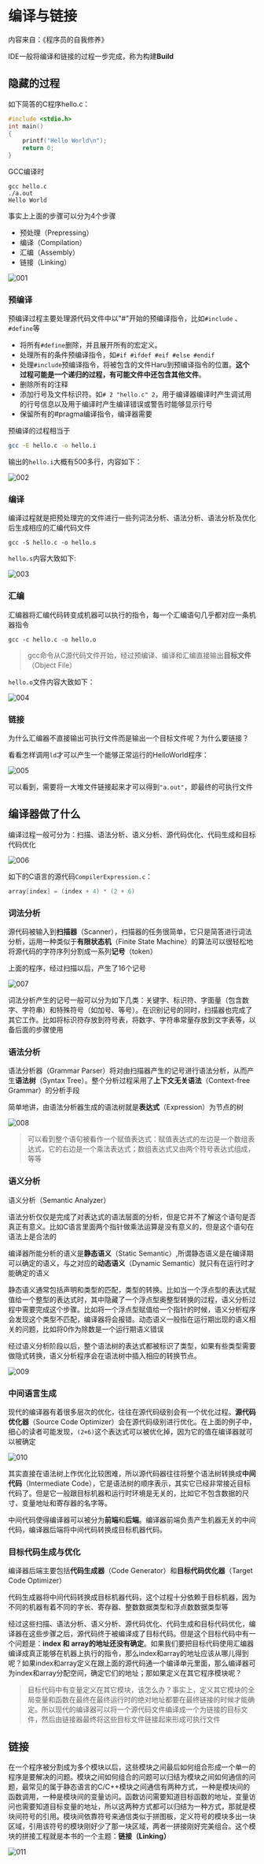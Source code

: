 # 编译与链接

内容来自：《程序员的自我修养》



IDE一般将编译和链接的过程一步完成，称为构建**Build**



## 隐藏的过程

如下简答的C程序hello.c：

```c
#include <stdio.h>
int main()
{
    printf("Hello World\n");
    return 0;
}
```

GCC编译时

```shell
gcc hello.c
./a.out
Hello World
```

事实上上面的步骤可以分为4个步骤

+ 预处理（Prepressing）
+ 编译（Compilation）
+ 汇编（Assembly）
+ 链接（Linking）

![001](https://github.com/winfredzen/iOS-Basic/blob/master/%E8%AE%A1%E7%AE%97%E6%9C%BA%E5%9F%BA%E7%A1%80/images/001.png)



### 预编译

预编译过程主要处理源代码文件中以"#"开始的预编译指令，比如`#include` 、` #define`等

+ 将所有`#define`删除，并且展开所有的宏定义。
+ 处理所有的条件预编译指令，如`#if #ifdef #eif #else #endif`
+ 处理`#include`预编译指令，将被包含的文件Haru到预编译指令的位置。**这个过程可能是一个递归的过程，有可能文件中还包含其他文件**。
+ 删除所有的注释
+ 添加行号及文件标识符。如`# 2 "hello.c" 2`，用于编译器编译时产生调试用的行号信息以及用于编译时产生编译错误或警告时能够显示行号
+ 保留所有的#pragma编译指令，编译器需要

预编译的过程相当于

```sh
gcc -E hello.c -o hello.i
```

输出的`hello.i`大概有500多行，内容如下：

![002](https://github.com/winfredzen/iOS-Basic/blob/master/%E8%AE%A1%E7%AE%97%E6%9C%BA%E5%9F%BA%E7%A1%80/images/002.png)



### 编译

编译过程就是把预处理完的文件进行一些列词法分析、语法分析、语法分析及优化后生成相应的汇编代码文件

```shell
gcc -S hello.c -o hello.s
```

`hello.s`内容大致如下:

![003](https://github.com/winfredzen/iOS-Basic/blob/master/%E8%AE%A1%E7%AE%97%E6%9C%BA%E5%9F%BA%E7%A1%80/images/003.png)



### 汇编

汇编器将汇编代码转变成机器可以执行的指令，每一个汇编语句几乎都对应一条机器指令

```shell
gcc -c hello.c -o hello.o
```

> gcc命令从C源代码文件开始，经过预编译、编译和汇编直接输出**目标文件**（Object File）

`hello.o`文件内容大致如下：

![004](https://github.com/winfredzen/iOS-Basic/blob/master/%E8%AE%A1%E7%AE%97%E6%9C%BA%E5%9F%BA%E7%A1%80/images/004.png)



### 链接

为什么汇编器不直接输出可执行文件而是输出一个目标文件呢？为什么要链接？

看看怎样调用`ld`才可以产生一个能够正常运行的HelloWorld程序：

![005](https://github.com/winfredzen/iOS-Basic/blob/master/%E8%AE%A1%E7%AE%97%E6%9C%BA%E5%9F%BA%E7%A1%80/images/005.png)

可以看到，需要将一大堆文件链接起来才可以得到`"a.out"`，即最终的可执行文件



## 编译器做了什么

编译过程一般可分为：扫描、语法分析、语义分析、源代码优化、代码生成和目标代码优化

![006](https://github.com/winfredzen/iOS-Basic/blob/master/%E8%AE%A1%E7%AE%97%E6%9C%BA%E5%9F%BA%E7%A1%80/images/006.png)



如下的C语言的源代码`CompilerExpression.c`：

```c
array[index] = (index + 4) * (2 + 6)
```



### 词法分析

源代码被输入到**扫描器**（Scanner），扫描器的任务很简单，它只是简答进行词法分析，运用一种类似于**有限状态机**（Finite State Machine）的算法可以很轻松地将源代码的字符序列分割成一系列**记号**（token）

上面的程序，经过扫描以后，产生了16个记号

![007](https://github.com/winfredzen/iOS-Basic/blob/master/%E8%AE%A1%E7%AE%97%E6%9C%BA%E5%9F%BA%E7%A1%80/images/007.png)

词法分析产生的记号一般可以分为如下几类：关键字、标识符、字面量（包含数字、字符串）和特殊符号（如加号、等号）。在识别记号的同时，扫描器也完成了其它工作。比如将标识符存放到符号表，将数字、字符串常量存放到文字表等，以备后面的步骤使用



### 语法分析

语法分析器（Grammar Parser）将对由扫描器产生的记号进行语法分析，从而产生**语法树**（Syntax Tree）。整个分析过程采用了**上下文无关语法**（Context-free Grammar）的分析手段

简单地讲，由语法分析器生成的语法树就是**表达式**（Expression）为节点的树

![008](https://github.com/winfredzen/iOS-Basic/blob/master/%E8%AE%A1%E7%AE%97%E6%9C%BA%E5%9F%BA%E7%A1%80/images/008.png)

> 可以看到整个语句被看作一个赋值表达式：赋值表达式的左边是一个数组表达式，它的右边是一个乘法表达式；数组表达式又由两个符号表达式组成，等等





### 语义分析

语义分析（Semantic Analyzer）

语法分析仅仅是完成了对表达式的语法层面的分析，但是它并不了解这个语句是否真正有意义。比如C语言里面两个指针做乘法运算是没有意义的，但是这个语句在语法上是合法的

编译器所能分析的语义是**静态语义**（Static Semantic）,所谓静态语义是在编译期可以确定的语义，与之对应的**动态语义**（Dynamic Semantic）就只有在运行时才能确定的语义

静态语义通常包括声明和类型的匹配，类型的转换。比如当一个浮点型的表达式赋值给一个整型的表达式时，其中隐藏了一个浮点型奥整型转换的过程，语义分析过程中需要完成这个步骤。比如将一个浮点型赋值给一个指针的时候，语义分析程序会发现这个类型不匹配，编译器将会报错。动态语义一般指在运行期出现的语义相关的问题，比如将0作为除数是一个运行期语义错误

经过语义分析阶段以后，整个语法树的表达式都被标识了类型，如果有些类型需要做隐式转换，语义分析程序会在语法树中插入相应的转换节点。

![009](https://github.com/winfredzen/iOS-Basic/blob/master/%E8%AE%A1%E7%AE%97%E6%9C%BA%E5%9F%BA%E7%A1%80/images/009.png)



### 中间语言生成

现代的编译器有着很多层次的优化，往往在源代码级别会有一个优化过程。**源代码优化器**（Source Code Optimizer）会在源代码级别进行优化。在上面的例子中，细心的读者可能发现，`(2+6)`这个表达式可以被优化掉，因为它的值在编译器就可以被确定

![010](https://github.com/winfredzen/iOS-Basic/blob/master/%E8%AE%A1%E7%AE%97%E6%9C%BA%E5%9F%BA%E7%A1%80/images/010.png)

其实直接在语法树上作优化比较困难，所以源代码器往往将整个语法树转换成**中间代码**（Intermediate Code），它是语法树的顺序表示，其实它已经非常接近目标代码了。但是它一般跟目标机器和运行时环境是无关的，比如它不包含数据的尺寸、变量地址和寄存器的名字等。

中间代码使得编译器可以被分为**前端**和**后端**。编译器前端负责产生机器无关的中间代码，编译器后端将中间代码转换成目标机器代码。



### 目标代码生成与优化

编译器后端主要包括**代码生成器**（Code Generator）和**目标代码优化器**（Target Code Optimizer）

代码生成器将中间代码转换成目标机器代码，这个过程十分依赖于目标机器，因为不同的机器有着不同的字长、寄存器、整数数据类型和浮点数数据类型等



经过这些扫描、语法分析、语义分析、源代码优化、代码生成和目标代码优化，编译器在这些步骤之后，源代码终于被编译成了目标代码。但是这个目标代码中有一个问题是：**index 和 array的地址还没有确定**。如果我们要把目标代码使用汇编器编译成真正能够在机器上执行的指令，那么index和array的地址应该从哪儿得到呢？如果index和array定义在跟上面的源代码通一个编译单元里面，那么编译器可为index和array分配空间，确定它们的地址；那如果定义在其它程序模块呢？

> 目标代码中有变量定义在其它模块，该怎么办？事实上，定义其它模块的全局变量和函数在最终在最终运行时的绝对地址都要在最终链接的时候才能确定。所以现代的编译器可以将一个源代码文件编译成一个为链接的目标文件，然后由链接器最终将这些目标文件链接起来形成可执行文件



## 链接

在一个程序被分割成为多个模块以后，这些模块之间最后如何组合形成一个单一的程序是要解决的问题。模块之间如何组合的问题可以归结为模块之间如何通信的问题，最常见的属于静态语言的C/C++模块之间通信有两种方式，一种是模块间的函数调用，一种是模块间的变量访问。函数访问需要知道目标函数的地址，变量访问也需要知道目标变量的地址，所以这两种方式都可以归结为一种方式，那就是模块间符号的引用。模块间依靠符号来通信类似于拼图板，定义符号的模块多出一块区域，引用该符号的模块刚好少了那一块区域，两者一拼接刚好完美组合。这个模块的拼接工程就是本书的一个主题：**链接（Linking）**

![011](https://github.com/winfredzen/iOS-Basic/blob/master/%E8%AE%A1%E7%AE%97%E6%9C%BA%E5%9F%BA%E7%A1%80/images/011.png)































